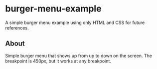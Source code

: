 # burger-menu-example

A simple burger menu example using only HTML and CSS for future references.

## About

Simple burger menu that shows up from up to down on the screen. The breakpoint is 450px, but it works at any breakpoint.
